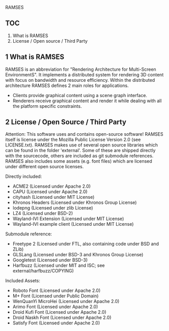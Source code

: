 RAMSES

TOC
-------------------------------------------------
1. What is RAMSES
2. License / Open source / Third Party

1 What is RAMSES
--------------
RAMSES is an abbreviation for "Rendering Architecture for Multi-Screen
EnvironmentS". It implements a distributed system for rendering 3D content
with focus on bandwidth and resource efficiency.
Within the distributed architecture RAMSES defines 2 main roles for
applications.
- Clients provide graphical content using a scene graph interface.
- Renderers receive graphical content and render it while dealing with all the
  platform specific constraints.

2 License / Open Source / Third Party
-----------------------------------
Attention: This software uses and contains open-source software!
RAMSES itself is license under the Mozilla Public License Version 2.0 (see LICENSE.txt).
RAMSES makes use of several open source libraries which can be found in the folder 'external'.
Some of these are shipped directly with the sourcecode, others are included as git submodule references.
RAMSES also includes some assets (e.g. font files) which are licensed under different open source licenses.

Directly included:
- ACME2 (Licensed under Apache 2.0)
- CAPU (Licensed under Apache 2.0)
- cityhash (Licensed under MIT License)
- Khronos Headers (Licensed under Khronos Group License)
- lodepng (Licensed under zlib License)
- LZ4 (Licensed under BSD-2)
- Wayland-IVI Extension (Licensed under MIT License)
- Wayland-IVI example client (Licensed under MIT License)

Submodule reference:
- Freetype 2 (Licensed under FTL, also containing code under BSD and ZLib)
- GLSLang (Licensed under BSD-3 and Khronos Group License)
- Googletest (Licensed under BSD-3)
- Harfbuzz (Licensed under MIT and ISC; see external/harfbuzz/COPYING)

Included Assets:
- Roboto Font (Licensed under Apache 2.0)
- M+ Font (Licensed under Public Domain)
- WenQuanYi MicroHei (Licensed under Apache 2.0)
- Arimo Font (Licensed under Apache 2.0)
- Droid Kufi Font (Licensed under Apache 2.0)
- Droid Naskh Font (Licensed under Apache 2.0)
- Satisfy Font (Licensed under Apache 2.0)
